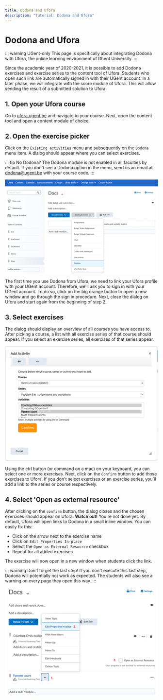 ```yaml
---
title: Dodona and Ufora
description: "Tutorial: Dodona and Ufora"
---
```


# Dodona and Ufora

::: warning UGent-only
This page is specifically about integrating Dodona with Ufora, the online learning environment of Ghent University.
:::

Since the academic year of 2020-2021, it is possible to add Dodona exercises and exercise series to the content tool of Ufora. Students who open such link are automatically signed in with their UGent account. In a later phase, we will integrate with the score module of Ufora. This will allow sending the result of a submitted solution to Ufora.

## 1. Open your Ufora course

Go to [ufora.ugent.be](https://ufora.ugent.be) and navigate to your course. Next, open the content tool and open a content module of choice.

## 2. Open the exercise picker

Click on the `Existing activities` menu and subsequently on the `Dodona` menu item. A dialog should appear where you can select exercises.


::: tip No Dodona?
The Dodona module is not enabled in all faculties by default. If you don't see a Dodona option in the menu, send us an email at dodona@ugent.be with your course code.
:::

![add content](./add-content.png)

The first time you use Dodona from Ufora, we need to link your Ufora profile with your UGent account. Therefore, we'll ask you to sign in with your UGent account. To do so, click on the big orange button to open a new window and go through the sign in procedure. Next, close the dialog on Ufora and start again from the beginning of step 2.

## 3. Select exercises

The dialog should display an overview of all courses you have access to. After picking a course, a list with all exercise series of that course should appear. If you select an exercise series, all exercises of that series appear.

![select activity](./select-activity.png)

Using the ctrl button (or command on a mac) on your keyboard, you can select one or more exercises. Next, click on the `Confirm` button to add those exercises to Ufora. If you don't select exercises or an exercise series, you'll add a link to the series or course respectively.

## 4. Select 'Open as external resource'

After clicking on the `confirm` button, the dialog closes and the chosen exercises should appear on Ufora. **Watch out!** You're not done yet. By default, Ufora will open links to Dodona in a small inline window. You can easily fix this:
- Click on the arrow next to the exercise name
- Click on `Edit Properties In-place`
- Select the `Open as External Resource` checkbox
- Repeat for all added exercises

The exercise will now open in a new window when students click the link.

::: warning Don't forget the last step!
If you don't execute this last step, Dodona will potentially not work as expected. The students will also see a warning on every page they open this way.
:::

![externe-bron](./external-source.png)

